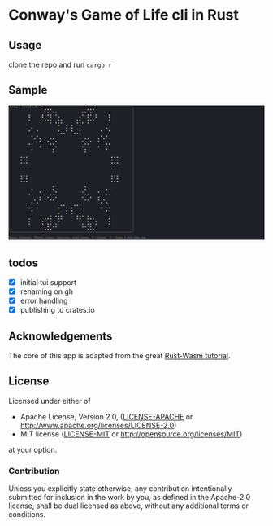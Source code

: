 # Conway's Game of Life cli in Rust

## Usage

clone the repo and run `cargo r`

## Sample

![Sample][1]

## todos

-   [x] initial tui support
-   [x] renaming on gh
-   [x] error handling
-   [x] publishing to crates.io

## Acknowledgements

The core of this app is adapted from the great [Rust-Wasm tutorial](https://rustwasm.github.io/docs/book/).

## License

Licensed under either of

-   Apache License, Version 2.0, ([LICENSE-APACHE](LICENSE-APACHE) or http://www.apache.org/licenses/LICENSE-2.0)
-   MIT license ([LICENSE-MIT](LICENSE-MIT) or http://opensource.org/licenses/MIT)

at your option.

### Contribution

Unless you explicitly state otherwise, any contribution intentionally
submitted for inclusion in the work by you, as defined in the Apache-2.0
license, shall be dual licensed as above, without any additional terms or
conditions.

[1]: assets/0.2.0_stripes.png "Image of using cgol-cli-rs in Alacritty on Arch Linux"
